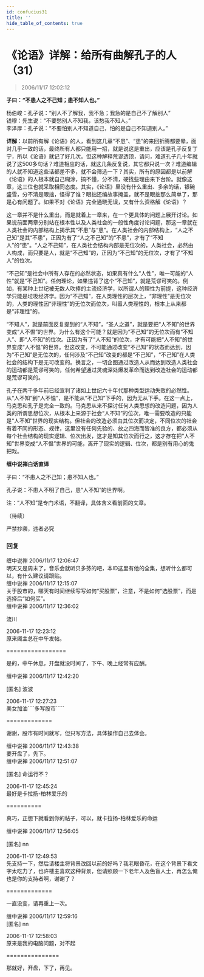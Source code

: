 ```yaml
---
id: confucius31
title: ''
hide_table_of_contents: true
---
```


# 《论语》详解：给所有曲解孔子的人（31）

> 2006/11/17 12:02:12

**子曰：“不患人之不己知；患不知人也。”**
 
杨伯峻：孔子说：“别人不了解我，我不急；我急的是自己不了解别人” <br/>
钱穆：先生说：“不要愁别人不知我，该愁我不知人。” <br/>
李泽厚：孔子说：“不要怕别人不知道自己，怕的是自己不知道别人。”

**详解**：以前所有解《论语》的人，看到这几章“不患”、“患”的来回折腾都要晕，面对几乎一致的话，最终所有人都只能用一招，就是说这是重出，应该是孔子反复丁宁，所以《论语》就记了好几次。但这种解释荒谬透顶，请问，难道孔子几十年就说了这500多句话？难道相应的话，就这几条反复说，其它都只说一次？难道编辑的人就不知道这些话都差不多，就不会筛选一下？其实，所有的原因都是以前解《论语》的人根本就自己糊涂，搞不懂，分不清，硬找些理由来下台阶。就像这章，这三位也就采取相同态度。其实，《论语》里没有什么重出、多余的话，银碗盛雪，分不清是眼拙，怪得了谁？眼拙还编故事掩盖，就不是眼拙那么简单了，那是心有问题了。如果不对《论语》完全通晓无误，又有什么资格解《论语》？

这一章并不是什么重出，而是就着上一章来，在一个更具体的问题上展开讨论。如果说前面两章分别站在根本性以及人类社会的一般性角度讨论问题，那这一章就在人类社会的内部结构上揭示其“不患”与“患”。在人类社会的内部结构上，“人之不己知”是其“不患”，正因为有了“人之不己知”的“不患”，才有了“不知人”的“患”。“人之不己知”，在人类社会结构内部是无位次的，人类社会，必然由人构成，而只要是人，就是“不己知”的，正因为“不己知”的无位次，才有了“不知人”的位次。

“不己知”是社会中所有人存在的必然状态，如果真有什么“人性”，唯一可能的“人性”就是“不己知”。任何理论，如果违背了这个“不己知”，就是荒谬可笑的。例如，有某种上世纪被无数人吹捧的主流经济学，以所谓人的理性为前提，这种经济学只能是垃圾经济学。因为“不己知”，在人类理性的层次上，“非理性”是无位次的，人类的理性因“非理性”的无位次而位次，叫嚣人类理性的，根本上从来都是“非理性”的。

“不知人”，就是前面反复提到的“人不知”，“圣人之道”，就是要把“人不知”的世界变成“人不愠”的世界。为什么有这个可能？就是因为“不己知”的无位次而有“不知人”、即“人不知”的位次。正因为有了“人不知”的位次，才有可能把“人不知”的世界变成“人不愠”的世界。但这改变，不可能通过改变“不己知”的状态而达到，因为“不己知”是无位次的，任何涉及“不己知”改变的都是“不己知”，“不己知”在人类社会的结构下是无可改变的。换言之，一切企图通过改造人从而达到改造人类社会的运动都是荒谬可笑的，任何希望通过灵魂深处爆发革命而达到改造社会的运动都是荒谬可笑的。

孔子在两千多年前已经宣判了诸如上世纪六十年代那种类型运动失败的必然性。从“人不知”到“人不愠”，是不能从“不己知”下手的，因为无从下手。在这一点上，马克思和孔子是完全一致的。马克思从来不探讨任何人类思想的改造问题，因为人类的所谓思想位次，从根本上来源于社会“人不知”的位次，唯一需要改造的只能是“人不知”世界的现实结构。但社会的改造必须由其位次而决定，不同位次的社会有着不同的形态、规律，这里没有任何先验的、放之四海而皆准的良方，都必须从每个社会结构的现实逻辑、位次出发，这才是知其位次而行之，这才存在把“人不知”世界变成“人不愠”世界的可能，离开了现实的逻辑、位次，都是别有用心的鬼把戏。

**缠中说禅白话直译**

子曰：“不患人之不己知；患不知人也。”

孔子说：不患人不明了自己，患“人不知”的世界啊。

注：“人不知”是专门术语，不翻译，具体含义看前面的文章。

（待续）

<div style={{fontSize: 'xx-large', fontWeight: '500', textAlign: 'center'}}>
严禁抄袭，违者必究
</div>

### 回复

<div class='blog-comment'>
<span class='blog-comment-chan'>缠中说禅</span> 2006/11/17 12:06:47<br/>
明天又是周末了，音乐会就听贝多芬的吧，本ID这里有他的全集，想听什么都可以，有什么建议请跟贴。
</div>

<div class='blog-comment'>
<span class='blog-comment-chan'>缠中说禅</span> 2006/11/17 12:15:07<br/>
关于股市的，哪天有时间继续写写如何“买股票”，注意，不是如何“选股票”，而是选择后“如何买”。
</div>

<div class='blog-comment'>
<span class='blog-comment-chan'>缠中说禅</span> 2006/11/17 12:36:02<br/>

流川 

 
2006-11-17 12:23:12 <br/>
原来阁主总在中午发帖。 
 
=================

是的，中午休息，开盘就没时间了，下午、晚上经常有应酬。
</div>

<div class='blog-comment'>
<span class='blog-comment-chan'>缠中说禅</span> 2006/11/17 12:42:20<br/>

[匿名] 波波 

 
2006-11-17 12:27:23 <br/>
美女加油````多写股市````` 
 
=============<br/>

谢谢，股市有时间就写，但只写方法，具体操作自己去体会。
</div>

<div class='blog-comment'>
<span class='blog-comment-chan'>缠中说禅</span> 2006/11/17 12:43:38<br/>
要开盘了，先下。
</div>

<div class='blog-comment'>
<span class='blog-comment-chan'>缠中说禅</span> 2006/11/17 12:51:07<br/>

[匿名] 命运行不？ 

 
2006-11-17 12:45:24 <br/>
最好是卡拉扬-柏林爱乐的 
 
==========<br/>

真巧，正想下就看到你的帖子，可以，就卡拉扬-柏林爱乐的命运
</div>

<div class='blog-comment'>
<span class='blog-comment-chan'>缠中说禅</span> 2006/11/17 12:56:05<br/>

[匿名] nn 

 
2006-11-17 12:49:53 <br/>
先支持一下，然后请楼主将背景改回以前的好吗？我老眼昏花，在这个背景下看文字太吃力了，也许楼主喜欢这种背景，但请照顾一下老年人及色盲人士，再怎么俺也是你的支持者啊，谢谢了？ 
 

=============<br/>

一直没变，请再重上一次。
</div>

<div class='blog-comment'>
<span class='blog-comment-chan'>缠中说禅</span> 2006/11/17 12:59:16<br/>
[匿名] nn 


2006-11-17 12:58:03 <br/>
原来是我的电脑问题，对不起 

===============<br/>

那就好，开盘，下了，再见。 
</div>